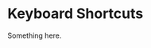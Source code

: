 [title]: # (Keyboard Shortcuts)
[tags]: # (XXX)
[priority]: # (7132)
# Keyboard Shortcuts
Something here.
